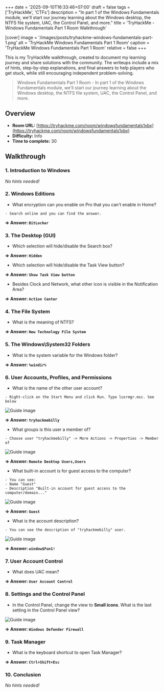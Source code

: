 +++
date = '2025-09-10T16:33:46+07:00'
draft = false
tags = ['TryHackMe', 'CTFs']
description = "In part 1 of the Windows Fundamentals module, we'll start our journey learning about the Windows desktop, the NTFS file system, UAC, the Control Panel, and more."
title = 'TryHackMe - Windows Fundamentals Part 1 Room Walkthrough'

[cover]
  image = '/images/posts/tryhackme-windows-fundamentals-part-1.png'
  alt = 'TryHackMe Windows Fundamentals Part 1 Room'
  caption = 'TryHackMe Windows Fundamentals Part 1 Room'
  relative = false
+++

This is my TryHackMe walkthrough, created to document my learning journey and share solutions with the community. The writeups include a mix of hints, step-by-step explanations, and final answers to help players who get stuck, while still encouraging independent problem-solving.

> Windows Fundamentals Part 1 Room - In part 1 of the Windows Fundamentals module, we'll start our journey learning about the Windows desktop, the NTFS file system, UAC, the Control Panel, and more.

## Overview
- **Room URL:** [https://tryhackme.com/room/windowsfundamentals1xbx](https://tryhackme.com/room/windowsfundamentals1xbx)
- **Difficulty:** Info
- **Time to complete:** 30

## Walkthrough
### 1. Introduction to Windows
*No hints needed!*

### 2. Windows Editions
- What encryption can you enable on Pro that you can't enable in Home?
```
- Search online and you can find the answer.
```

**=> Answer: `BitLocker`**

### 3. The Desktop (GUI)
- Which selection will hide/disable the Search box?

**=> Answer: `Hidden`**

- <p>Which selection will hide/disable the Task View button?</p>

**=> Answer: `Show Task View button`**

- <p>Besides Clock and Network, what other icon is visible in the Notification Area?</p>

**=> Answer: `Action Center`**

### 4. The File System
- What is the meaning of NTFS?

**=> Answer: `New Technology File System`**

### 5. The Windows\System32 Folders
- What is the system variable for the Windows folder?

**=> Answer: `%windir%`**

### 6. User Accounts, Profiles, and Permissions
- <p>What is the name of the other user account?<br /></p>
```
- Right-click on the Start Menu and click Run. Type lusrmgr.msc. See below
```

![Guide image](/images/posts/windows-fundamentals-1-1.png)

**=> Answer: `tryhackmebilly`**

- <p>What groups is this user a member of?</p>
```
- Choose user "tryhackmebilly" -> More Actions -> Properties -> Member of
```

![Guide image](/images/posts/windows-fundamentals-1-2.png)

**=> Answer: `Remote Desktop Users,Users`**

- What built-in account is for guest access to the computer?
```
- You can see: 
- Name "Guest" 
- Description "Built-in account for guest access to the computer/domain..."
```
![Guide image](/images/posts/windows-fundamentals-1-3.png)

**=> Answer: `Guest`**

- <p>What is the account description?</p>
```
- You can see the description of "tryhackmebilly" user.
```

![Guide image](/images/posts/windows-fundamentals-1-4.png)

**=> Answer: `window$Fun1!`**

### 7. User Account Control
- What does UAC mean?

**=> Answer: `User Account Control`**

### 8. Settings and the Control Panel
- In the Control Panel, change the view to <b>Small icons</b>. What is the last setting in the Control Panel view?

![Guide image](/images/posts/windows-fundamentals-1-5.png)

**=> Answer: `Windows Defender Firewall`**

### 9. Task Manager
- What is the keyboard shortcut to open Task Manager?

**=> Answer: `Ctrl+Shift+Esc`**

### 10. Conclusion
*No hints needed!*
